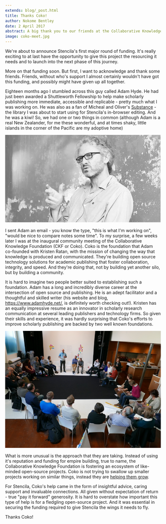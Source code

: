 ```yaml
---
extends: blog/_post.html
title: Thanks Coko!
author: Nokome Bentley
date: 2 April 2017
abstract: A big thank you to our friends at the Collaborative Knowledge Foundation.
image: coko-meet.jpg
---
```


We're about to announce Stencila's first major round of funding. It's really exciting to at last have the opportunity to give this project the resourcing it needs and to launch into the next phase of this journey. 

More on that funding soon. But first, I want to acknowledge and thank some friends. Friends, without who's support I almost certainly wouldn't have got this funding, and possibly might have given up all together.

Eighteen months ago I stumbled across this guy called Adam Hyde. He had just been awarded a Shuttleworth Fellowship to help make scholarly publishing more immediate, accessible and replicable - pretty much what I was working on. He was also as a fan of Micheal and Oliver's [Substance](http://substance.io) - the library I was about to start using for Stencila's in-browser editing. And he was a kiwi! So, we had one or two things in common (although Adam is a real New Zealander, for me these wonderful, and at times shaky, little islands in the corner of the Pacific are my adoptive home)

![Adam Hyde, a New Zealander (also a [Shuttleworth Fellow](https://www.shuttleworthfoundation.org/fellows/adam-hyde/), co-founder of the [Collaborative Knowledge Foundation](http://coko.foundation), founder of [BookSprints](https://www.booksprints.net/), founder of [FLOSS Manuals](http://www.flossmanuals.org/), artist, activist and broadcaster). Photo Shuttleworth Foundation.](adam.png)

I sent Adam an email - you know the type, "this is what I'm  working on", "would be nice to compare notes some time". To my surprise, a few weeks later I was at the inaugural community meeting of the Collaborative Knowledge Foundation (CKF or Coko). Coko is the foundation that Adam co-founded with Kristen Ratan, with the mission of changing the way that knowledge is produced and communicated. They're building open source technology solutions for academic publishing that foster collaboration, integrity, and speed. And they're doing that, not by building yet another silo, but by building a community. 

It is hard to imagine two people better suited to establishing such a foundation. Adam has a long and incredibly diverse career at the intersection of open source and publishing. He is an adept facilitator and a thoughtful and skilled writer (his website and blog, https://www.adamhyde.net/, is definitely worth checking out!). Kristen has an equally impressive resume as an innovator in scholarly research communication at several leading publishers and technology firms. So given their skills and experience, it was hardly surprising that Coko's efforts to improve scholarly publishing are backed by two well known foundations.

![Coko community meeting, San Francisco, December 2015. Photo Coko.](coko-meet.jpg) 

What is more unusual is the approach that they are taking. Instead of using it's reputation and funding for empire building, true to  name, the Collaborative Knowledge Foundation is fostering an ecosystem of like-minded open-source projects. Coko is not trying to swallow up smaller projects working on similar things, instead they are [helping them grow](https://coko.foundation/sowing-the-seeds-for-change/).

For Stencila, Coko's help came in the form of insightful advice, caring support and invaluable connections. All given without expectation of return - true "pay it forward" generosity. It is hard to overstate how important this type of help is for a fledgling open-source project. And it was essential in securing the funding required to give Stencila the wings it needs to fly.

Thanks Coko!

